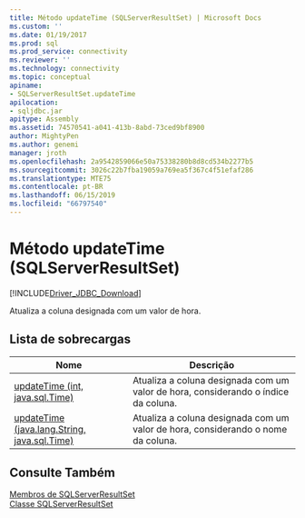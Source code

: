```yaml
---
title: Método updateTime (SQLServerResultSet) | Microsoft Docs
ms.custom: ''
ms.date: 01/19/2017
ms.prod: sql
ms.prod_service: connectivity
ms.reviewer: ''
ms.technology: connectivity
ms.topic: conceptual
apiname:
- SQLServerResultSet.updateTime
apilocation:
- sqljdbc.jar
apitype: Assembly
ms.assetid: 74570541-a041-413b-8abd-73ced9bf8900
author: MightyPen
ms.author: genemi
manager: jroth
ms.openlocfilehash: 2a9542859066e50a75338280b8d8cd534b2277b5
ms.sourcegitcommit: 3026c22b7fba19059a769ea5f367c4f51efaf286
ms.translationtype: MTE75
ms.contentlocale: pt-BR
ms.lasthandoff: 06/15/2019
ms.locfileid: "66797540"
---
```

# <a name="updatetime-method-sqlserverresultset"></a>Método updateTime (SQLServerResultSet)
[!INCLUDE[Driver_JDBC_Download](../../../includes/driver_jdbc_download.md)]

  Atualiza a coluna designada com um valor de hora.  
  
## <a name="overload-list"></a>Lista de sobrecargas  
  
|Nome|Descrição|  
|----------|-----------------|  
|[updateTime (int, java.sql.Time)](../../../connect/jdbc/reference/updatetime-method-int-java-sql-time.md)|Atualiza a coluna designada com um valor de hora, considerando o índice da coluna.|  
|[updateTime (java.lang.String, java.sql.Time)](../../../connect/jdbc/reference/updatetime-method-java-lang-string-java-sql-time.md)|Atualiza a coluna designada com um valor de hora, considerando o nome da coluna.|  
  
## <a name="see-also"></a>Consulte Também  
 [Membros de SQLServerResultSet](../../../connect/jdbc/reference/sqlserverresultset-members.md)   
 [Classe SQLServerResultSet](../../../connect/jdbc/reference/sqlserverresultset-class.md)  
  
  
